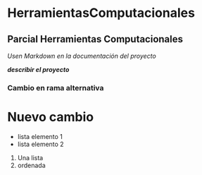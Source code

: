 # HerramientasComputacionales
## Parcial Herramientas Computacionales


_Usen Markdown en la documentación del proyecto_

**_describir el proyecto_**

### Cambio  en rama alternativa

# Nuevo cambio

- lista elemento 1
- lista elemento 2

1. Una lista
2. ordenada
